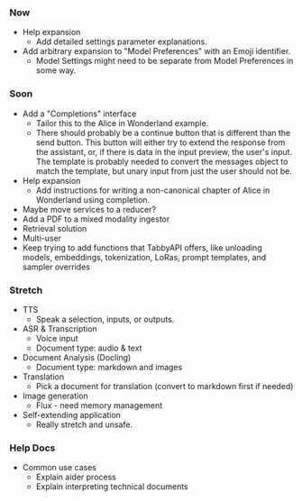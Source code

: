 ### Now
* Help expansion
    * Add detailed settings parameter explanations.
* Add arbitrary expansion to "Model Preferences" with an Emoji identifier.
    * Model Settings might need to be separate from Model Preferences in some way.

### Soon
* Add a "Completions" interface
    * Tailor this to the Alice in Wonderland example.
    * There should probably be a continue button that is different than the send button. This button will either try to extend the response from the assistant, or, if there is data in the input preview, the user's input. The template is probably needed to convert the messages object to match the template, but unary input from just the user should not be.  
* Help expansion
    * Add instructions for writing a non-canonical chapter of Alice in Wonderland using completion.
* Maybe move services to a reducer?
* Add a PDF to a mixed modality ingestor
* Retrieval solution
* Multi-user
* Keep trying to add functions that TabbyAPI offers, like unloading models, embeddings, tokenization, LoRas, prompt templates, and sampler overrides

### Stretch
* TTS
    * Speak a selection, inputs, or outputs.
* ASR & Transcription
    * Voice input
    * Document type: audio & text
* Document Analysis (Docling)
    * Document type: markdown and images
* Translation
    * Pick a document for translation (convert to markdown first if needed)
* Image generation
    * Flux - need memory management
* Self-extending application
    * Really stretch and unsafe.

### Help Docs
* Common use cases
    * Explain aider process
    * Explain interpreting technical documents